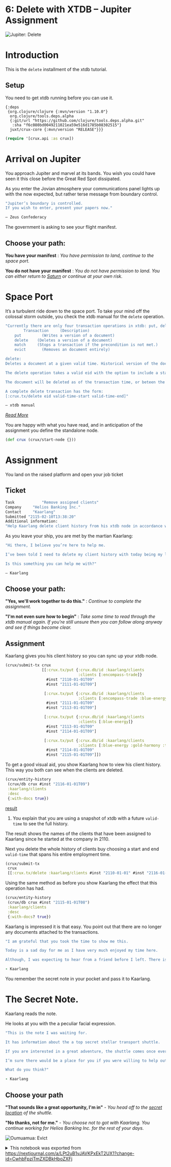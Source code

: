 # 6: Delete with XTDB – Jupiter Assignment

![Jupiter: Delete](https://github.com/xtdb/xtdb-tutorial/raw/main/images/6a-delete-jupiter-title.png)

# Introduction

This is the `delete` installment of the xtdb tutorial.

## Setup

You need to get xtdb running before you can use it.

```edn no-exec id=ffcf0396-b3f9-40e6-a0c2-654401879781
{:deps
 {org.clojure/clojure {:mvn/version "1.10.0"}
  org.clojure/tools.deps.alpha
  {:git/url "https://github.com/clojure/tools.deps.alpha.git"
   :sha "f6c080bd0049211021ea59e516d1785b08302515"}
  juxt/crux-core {:mvn/version "RELEASE"}}}
```

```clojure id=35dc65e9-f458-4e32-9a59-1af72cd12a78
(require '[crux.api :as crux])
```

# Arrival on Jupiter

You approach Jupiter and marvel at its bands. You wish you could have seen it this close before the Great Red Spot dissipated.

As you enter the Jovian atmosphere your communications panel lights up with the now expected, but rather terse message from boundary control.

```clojure no-exec id=a86efe70-c896-4cc1-ad16-2bdc46cb01b2
"Jupiter’s boundary is controlled.
If you wish to enter, present your papers now."

— Zeus Confederacy  
```

The government is asking to see your flight manifest.

## Choose your path:

**You have your manifest** : *You have permission to land, continue to the space port.*

**You do not have your manifest** : *You do not have permission to land. You can either return to [Saturn](https://nextjournal.com/xtdb-tutorial/match) or continue at your own risk.*

# Space Port

It’s a turbulent ride down to the space port. To take your mind off the colossal storm outside, you check the xtdb manual for the `delete` operation.

```clojure no-exec id=223ddbe8-8eed-4e69-ae1c-57f484971dcb
"Currently there are only four transaction operations in xtdb: put, delete, match and evict.
		Transaction 	(Description)
    put    		(Writes a version of a document)
    delete    (Deletes a version of a document)
    match     (Stops a transaction if the precondition is not met.)
    evict    	(Removes an document entirely)

delete:
Deletes a document at a given valid time. Historical version of the document will still be available.

The delete operation takes a valid eid with the option to include a start and end valid-time.

The document will be deleted as of the transaction time, or beteen the start and end valid-times if provided. Historical versions of the document that fall outside of the valid-time window will be preserved.

A complete delete transaction has the form:
[:crux.tx/delete eid valid-time-start valid-time-end]"

— xtdb manual
```

*[Read More](https://xtdb.com/reference/transactions.html#delete)*

You are happy with what you have read, and in anticipation of the assignment you define the standalone node.

```clojure id=2bdeaaa6-3672-48c1-bbc7-aa5d05fd1153
(def crux (crux/start-node {}))
```

# Assignment

You land on the raised platform and open your job ticket

## Ticket

```clojure no-exec id=b62c033a-93f1-438b-abf1-bbbd0050c31f
Task 			"Remove assigned clients"
Company		"Helios Banking Inc."
Contact 	"Kaarlang"
Submitted "2115-02-10T13:38:20"
Additional information:
"Help Kaarlang delete client history from his xtdb node in accordance with Earth data protection laws."
```

As you leave your ship, you are met by the martian Kaarlang:

```clojure no-exec id=7b50754b-7b23-4cd7-a3ee-f7d3dbbca280
"Hi there, I believe you’re here to help me.

I’ve been told I need to delete my client history with today being my last day.

Is this something you can help me with?"

— Kaarlang
```

## Choose your path:

**"Yes, we'll work together to do this."** : *Continue to complete the assignment.*

**"I'm not even sure how to begin"** : *Take some time to read through the xtdb manual again. If you're still unsure then you can follow along anyway and see if things become clear.*

## Assignment

Kaarlang gives you his client history so you can sync up your xtdb node.

```clojure id=061c7ac5-9255-48ab-ac82-97bbdf7d9746
(crux/submit-tx crux
                [[:crux.tx/put {:crux.db/id :kaarlang/clients
                                :clients [:encompass-trade]}
                  #inst "2110-01-01T09"
                  #inst "2111-01-01T09"]

                 [:crux.tx/put {:crux.db/id :kaarlang/clients
                                :clients [:encompass-trade :blue-energy]}
                  #inst "2111-01-01T09"
                  #inst "2113-01-01T09"]

                 [:crux.tx/put {:crux.db/id :kaarlang/clients
                                :clients [:blue-energy]}
                  #inst "2113-01-01T09"
                  #inst "2114-01-01T09"]

                 [:crux.tx/put {:crux.db/id :kaarlang/clients
                                :clients [:blue-energy :gold-harmony :tombaugh-resources]}
                  #inst "2114-01-01T09"
                  #inst "2115-01-01T09"]])
```

To get a good visual aid, you show Kaarlang how to view his client history. This way you both can see when the clients are deleted.

```clojure id=cf517ae0-bb75-40a0-b34d-d6a20a5c855b
(crux/entity-history
 (crux/db crux #inst "2116-01-01T09")
 :kaarlang/clients
 :desc
 {:with-docs true})
```

[result][nextjournal#output#cf517ae0-bb75-40a0-b34d-d6a20a5c855b#result]

1. You explain that you are using a snapshot of xtdb with a future `valid-time` to see the full history.

The result shows the names of the clients that have been assigned to Kaarlang since he started at the company in 2110.

Next you delete the whole history of clients buy choosing a start and end `valid-time` that spans his entire employment time.

```clojure id=1b0cfda6-c1c6-4def-99bd-c071c6938be0
(crux/submit-tx 
 crux
 [[:crux.tx/delete :kaarlang/clients #inst "2110-01-01" #inst "2116-01-01"]])
```

Using the same method as before you show Kaarlang the effect that this operation has had.

```clojure id=a9aa840c-db6e-49a0-aa74-6aca9b824072
(crux/entity-history
 (crux/db crux #inst "2115-01-01T08")
 :kaarlang/clients
 :desc
 {:with-docs? true})
```

Kaarlang is impressed it is that easy. You point out that there are no longer any documents attached to the transactions.

```clojure no-exec id=01526534-9f3a-408e-9a0e-7671301dbae1
"I am grateful that you took the time to show me this.

Today is a sad day for me as I have very much enjoyed my time here.

Although, I was expecting to hear from a friend before I left. There is a very important message that I am waiting for."

- Kaarlang
```

You remember the secret note in your pocket and pass it to Kaarlang.

# The Secret Note.

Kaarlang reads the note.

He looks at you with the a peculiar facial expression.

```clojure no-exec id=a384cc47-f3a0-45f9-9997-0a0e9f08da00
"This is the note I was waiting for.

It has information about the a top secret stellar transport shuttle.

If you are interested in a great adventure, the shuttle comes once every hundred years or so to take a select few to a nearby star system. The system is home to a mysterious hyper-intelligent form of life.

I’m sure there would be a place for you if you were willing to help out. The passengers on the shuttle have the right to be forgotten. We need someone that can remove the passengers data from the solar system.

What do you think?"

- Kaarlang
```

## Choose your path

**"That sounds like a great opportunity, I'm in"** - *You head off to the [secret location](https://nextjournal.com/xtdb-tutorial/evict) of the shuttle.*

**"No thanks, not for me."** - *You choose not to got with Kaarlang. You continue working for Helios Banking Inc. for the rest of your days.*

![Oumuamua: Evict](https://github.com/xtdb/xtdb-tutorial/raw/main/images/6b-evict-meteor.jpg)


[nextjournal#output#cf517ae0-bb75-40a0-b34d-d6a20a5c855b#result]:
<https://nextjournal.com/data/Qmb916RdkE8C3ZUY7HYdwwucyBw2AXM71KjedQFMk9kveP?content-type=application/transit%2Bjson&node-id=cf517ae0-bb75-40a0-b34d-d6a20a5c855b&node-kind=output>

<details id="com.nextjournal.article">
<summary>This notebook was exported from <a href="https://nextjournal.com/a/LPt2uB1vJAVKPxEkT2UX1?change-id=CwhbFpziTmZXDBkHboZXFj">https://nextjournal.com/a/LPt2uB1vJAVKPxEkT2UX1?change-id=CwhbFpziTmZXDBkHboZXFj</a></summary>

```edn nextjournal-metadata
{:article
 {:settings nil,
  :nodes
  {"01526534-9f3a-408e-9a0e-7671301dbae1"
   {:id "01526534-9f3a-408e-9a0e-7671301dbae1",
    :kind "code-listing",
    :name "Speaking from the heart"},
   "061c7ac5-9255-48ab-ac82-97bbdf7d9746"
   {:compute-ref #uuid "b5f88edf-8d5b-41d4-937c-d7f985626430",
    :exec-duration 390,
    :id "061c7ac5-9255-48ab-ac82-97bbdf7d9746",
    :kind "code",
    :output-log-lines {},
    :refs (),
    :runtime [:runtime "80403b0a-1226-48ff-9bcc-624ed02e3635"]},
   "1b0cfda6-c1c6-4def-99bd-c071c6938be0"
   {:compute-ref #uuid "bba557e8-1b08-483c-bd34-0488e8af4fa0",
    :exec-duration 82,
    :id "1b0cfda6-c1c6-4def-99bd-c071c6938be0",
    :kind "code",
    :output-log-lines {},
    :refs (),
    :runtime [:runtime "80403b0a-1226-48ff-9bcc-624ed02e3635"]},
   "223ddbe8-8eed-4e69-ae1c-57f484971dcb"
   {:id "223ddbe8-8eed-4e69-ae1c-57f484971dcb",
    :kind "code-listing",
    :name "xtdb Manual"},
   "2bdeaaa6-3672-48c1-bbc7-aa5d05fd1153"
   {:compute-ref #uuid "8d2bc237-cb4f-4c44-970d-a91794d52eee",
    :exec-duration 6145,
    :id "2bdeaaa6-3672-48c1-bbc7-aa5d05fd1153",
    :kind "code",
    :output-log-lines {},
    :refs (),
    :runtime [:runtime "80403b0a-1226-48ff-9bcc-624ed02e3635"]},
   "35dc65e9-f458-4e32-9a59-1af72cd12a78"
   {:compute-ref #uuid "cf1250ed-a909-4cba-9231-6dcceaea60c0",
    :exec-duration 12560,
    :id "35dc65e9-f458-4e32-9a59-1af72cd12a78",
    :kind "code",
    :output-log-lines {},
    :refs (),
    :runtime [:runtime "80403b0a-1226-48ff-9bcc-624ed02e3635"]},
   "6e1e3414-7ad4-42fa-ace0-6939985e69e2"
   {:id "6e1e3414-7ad4-42fa-ace0-6939985e69e2",
    :kind "file",
    :layout :normal},
   "7b50754b-7b23-4cd7-a3ee-f7d3dbbca280"
   {:id "7b50754b-7b23-4cd7-a3ee-f7d3dbbca280",
    :kind "code-listing",
    :name "Helios Banking Inc."},
   "80403b0a-1226-48ff-9bcc-624ed02e3635"
   {:environment
    [:environment
     {:article/nextjournal.id
      #uuid "5b45eb52-bad4-413d-9d7f-b2b573a25322",
      :change/nextjournal.id
      #uuid "5cd52af1-7a79-4804-a169-d6ffcdb6eb7a",
      :node/id "0ae15688-6f6a-40e2-a4fa-52d81371f733"}],
    :id "80403b0a-1226-48ff-9bcc-624ed02e3635",
    :kind "runtime",
    :language "clojure",
    :type :nextjournal,
    :runtime/mounts
    [{:src [:node "ffcf0396-b3f9-40e6-a0c2-654401879781"],
      :dest "/deps.edn"}]},
   "82b75d0b-67f2-4bc2-a36a-5bd2051e1807"
   {:id "82b75d0b-67f2-4bc2-a36a-5bd2051e1807", :kind "file"},
   "a384cc47-f3a0-45f9-9997-0a0e9f08da00"
   {:id "a384cc47-f3a0-45f9-9997-0a0e9f08da00", :kind "code-listing"},
   "a86efe70-c896-4cc1-ad16-2bdc46cb01b2"
   {:id "a86efe70-c896-4cc1-ad16-2bdc46cb01b2",
    :kind "code-listing",
    :name "Boundary Control"},
   "a9aa840c-db6e-49a0-aa74-6aca9b824072"
   {:compute-ref #uuid "12eab981-8ef4-4817-ab2c-9755b4f6858f",
    :exec-duration 61,
    :id "a9aa840c-db6e-49a0-aa74-6aca9b824072",
    :kind "code",
    :output-log-lines {},
    :refs (),
    :runtime [:runtime "80403b0a-1226-48ff-9bcc-624ed02e3635"]},
   "b62c033a-93f1-438b-abf1-bbbd0050c31f"
   {:id "b62c033a-93f1-438b-abf1-bbbd0050c31f",
    :kind "code-listing",
    :name "Job Ticket"},
   "cf517ae0-bb75-40a0-b34d-d6a20a5c855b"
   {:compute-ref #uuid "512fbbba-bc28-4aae-965c-b8672c35c9ca",
    :exec-duration 767,
    :id "cf517ae0-bb75-40a0-b34d-d6a20a5c855b",
    :kind "code",
    :output-log-lines {},
    :refs (),
    :runtime [:runtime "80403b0a-1226-48ff-9bcc-624ed02e3635"]},
   "ffcf0396-b3f9-40e6-a0c2-654401879781"
   {:id "ffcf0396-b3f9-40e6-a0c2-654401879781",
    :kind "code-listing",
    :name "deps.edn"}},
  :nextjournal/id #uuid "02b53b5a-c7fb-4040-aea5-13b251267e00",
  :article/change
  {:nextjournal/id #uuid "60b7b425-5983-4ed4-aa93-999bde9d0c2e"}}}

```
</details>
